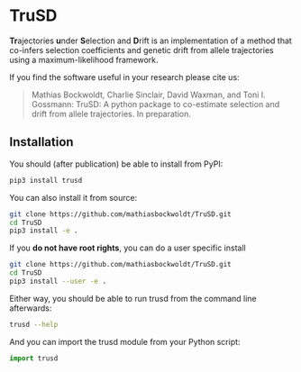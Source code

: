 # TruSD

**Tr**ajectories **u**nder **S**election and **D**rift is an implementation of a method that co-infers selection coefficients and genetic drift from allele trajectories using a maximum-likelihood framework.

If you find the software useful in your research please cite us:

> Mathias Bockwoldt, Charlie Sinclair, David Waxman, and Toni I. Gossmann: TruSD: A python package to co-estimate selection and drift from allele trajectories. In preparation.

## Installation

You should (after publication) be able to install from PyPI:

```sh
pip3 install trusd
```

You can also install it from source:

```sh
git clone https://github.com/mathiasbockwoldt/TruSD.git
cd TruSD
pip3 install -e .
```

If you **do not have root rights**, you can do a user specific install

```sh
git clone https://github.com/mathiasbockwoldt/TruSD.git
cd TruSD
pip3 install --user -e .
```

Either way, you should be able to run trusd from the command line afterwards:

```sh
trusd --help
```

And you can import the trusd module from your Python script:

```python
import trusd
```
